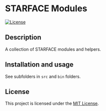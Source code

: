 # STARFACE Modules

[![License](https://img.shields.io/badge/license-MIT-blue.svg)](LICENSE)

## Description

A collection of STARFACE modules and helpers.

## Installation and usage

See subfolders in `src` and `bin` folders.

## License
This project is licensed under the [MIT License](LICENSE).